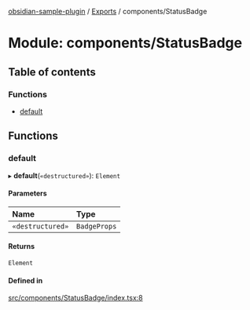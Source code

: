 [obsidian-sample-plugin](../README.md) / [Exports](../modules.md) / components/StatusBadge

# Module: components/StatusBadge

## Table of contents

### Functions

- [default](components_StatusBadge.md#default)

## Functions

### default

▸ **default**(`«destructured»`): `Element`

#### Parameters

| Name | Type |
| :------ | :------ |
| `«destructured»` | `BadgeProps` |

#### Returns

`Element`

#### Defined in

[src/components/StatusBadge/index.tsx:8](https://github.com/dromse/personal-grind-manager/blob/93620cd/src/components/StatusBadge/index.tsx#L8)
